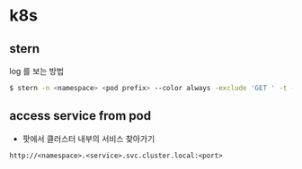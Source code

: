 # k8s

## stern
log 를 보는 방법
```bash
$ stern -n <namespace> <pod prefix> --color always -exclude 'GET ' -t --tail 1 > /tmp/XXXX.txt
```

## access service from pod
- 팟에서 클러스터 내부의 서비스 찾아가기
```
http://<namespace>.<service>.svc.cluster.local:<port>
```
